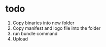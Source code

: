 # todo

1. Copy binaries into new folder
2. Copy manifest and logo file into the folder
3. run bundle command
4. Upload